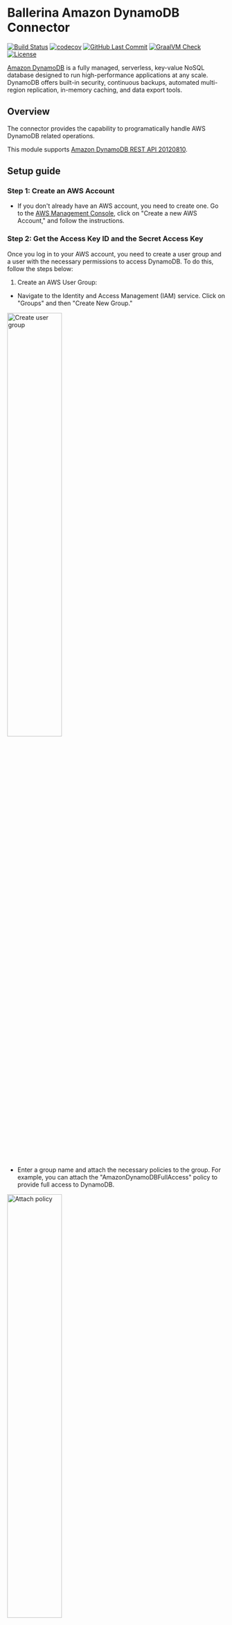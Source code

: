 # Ballerina Amazon DynamoDB Connector 
[![Build Status](https://github.com/ballerina-platform/module-ballerinax-aws.dynamodb/workflows/CI/badge.svg)](https://github.com/ballerina-platform/module-ballerinax-aws.dynamodb/actions?query=workflow%3ACI)
[![codecov](https://codecov.io/gh/ballerina-platform/module-ballerinax-aws.dynamodb/branch/main/graph/badge.svg)](https://codecov.io/gh/ballerina-platform/module-ballerinax-aws.dynamodb)
[![GitHub Last Commit](https://img.shields.io/github/last-commit/ballerina-platform/module-ballerinax-aws.dynamodb.svg)](https://github.com/ballerina-platform/module-ballerinax-aws.dynamodb./commits/master)
[![GraalVM Check](https://github.com/ballerina-platform/module-ballerinax-aws.dynamodb/actions/workflows/build-with-bal-test-native.yml/badge.svg)](https://github.com/ballerina-platform/module-ballerinax-aws.dynamodb/actions/workflows/build-with-bal-test-native.yml)
[![License](https://img.shields.io/badge/License-Apache%202.0-blue.svg)](https://opensource.org/licenses/Apache-2.0)

[Amazon DynamoDB](https://aws.amazon.com/dynamodb/) is a fully managed, serverless, key-value NoSQL database designed to run high-performance applications at any scale. DynamoDB offers built-in security, continuous backups, automated multi-region replication, in-memory caching, and data export tools.

## Overview

The connector provides the capability to programatically handle AWS DynamoDB related operations.

This module supports [Amazon DynamoDB REST API 20120810](https://docs.aws.amazon.com/amazondynamodb/latest/APIReference/Welcome.html).

## Setup guide

### Step 1: Create an AWS Account
* If you don't already have an AWS account, you need to create one. Go to the [AWS Management Console](https://console.aws.amazon.com/console/home), click on "Create a new AWS Account," and follow the instructions.

### Step 2: Get the Access Key ID and the Secret Access Key

Once you log in to your AWS account, you need to create a user group and a user with the necessary permissions to access DynamoDB. To do this, follow the steps below:

1. Create an AWS User Group:
* Navigate to the Identity and Access Management (IAM) service. Click on "Groups" and then "Create New Group."

<img src=https://raw.githubusercontent.com/ballerina-platform/module-ballerinax-aws.dynamodb/main/ballerina/resources/create-group.png alt="Create user group" width="50%">

* Enter a group name and attach the necessary policies to the group. For example, you can attach the "AmazonDynamoDBFullAccess" policy to provide full access to DynamoDB.

<img src=https://raw.githubusercontent.com/ballerina-platform/module-ballerinax-aws.dynamodb/main/ballerina/resources/create-group-policies.png alt="Attach policy" width="50%">

2. Create an IAM User:

* In the IAM console, navigate to "Users" and click on "Add user."

<img src=https://raw.githubusercontent.com/ballerina-platform/module-ballerinax-aws.dynamodb/main/ballerina/resources/create-user.png alt="Add user" width="50%">

* Enter a username, tick the "Provide user access to the AWS Management Console - optional" checkbox, and click "I want to create an IAM user". This will enable programmatic access through access keys.

<img src=https://raw.githubusercontent.com/ballerina-platform/module-ballerinax-aws.dynamodb/main/ballerina/resources/create-group-policies.png alt="Create IAM user" width="50%">

* Click through the permissions setup, and add the user to the user group we previously created.

<img src=https://raw.githubusercontent.com/ballerina-platform/module-ballerinax-aws.dynamodb/main/ballerina/resources/create-user-set-permission.png alt="Attach user group" width="50%">

* Review the details and click "Create user."

<img src=https://raw.githubusercontent.com/ballerina-platform/module-ballerinax-aws.dynamodb/main/ballerina/resources/create-user-review.png alt="Review user" width="50%">

3. Generate Access Key ID and Secret Access Key:

* Once the user is created, you will see a success message. Navigate to the "Users" tab, select the user you created.

<img src=https://raw.githubusercontent.com/ballerina-platform/module-ballerinax-aws.dynamodb/main/ballerina/resources/view-user.png alt="View User" width="50%">

* Click on the "Create access key" button to generate the access key ID and secret access key.

<img src=https://raw.githubusercontent.com/ballerina-platform/module-ballerinax-aws.dynamodb/main/ballerina/resources/create-access-key.png alt="Create access key" width="50%">

* Follow the steps and download the CSV file containing the credentials.

<img src=https://raw.githubusercontent.com/ballerina-platform/module-ballerinax-aws.dynamodb/main/ballerina/resources/download-access-key.png alt="Download credentials" width="50%">

## Quickstart

To use the `dynamodb` connector in your Ballerina application, modify the `.bal` file as follows:

### Step 1: Import the module
Import the `ballerinax/aws.dynamodb` package into your Ballerina project.
```ballerina
import ballerinax/aws.dynamodb;
```

### Step 2: Instantiate a new connector
Create a `dynamodb:ConnectionConfig` with the obtained access key id and secret access key to initialize the connector with it.
```ballerina
dynamodb:Client dynamoDb = check new ({
    awsCredentials: {
        accessKeyId: "ACCESS_KEY_ID",
        secretAccessKey: "SECRET_ACCESS_KEY"
    },
    region: "REGION"
});
```

### Step 3: Invoke the connector operation
Now, utilize the available connector operations.
```ballerina
public function main() returns error? {
    dynamodb:Client dynamoDb = ...//
    dynamodb:CreateTableInput tableInput = {
        tableName: "HighScores",
        attributeDefinitions: [
            {attributeName: "GameID", attributeType: "S"},
            {attributeName: "Score", attributeType: "N"}
        ],
        keySchema: [
            {attributeName: "GameID", keyType: "HASH"},
            {attributeName: "Score", keyType: "RANGE"}
        ],
        provisionedThroughput: {
            readCapacityUnits: 5,
            writeCapacityUnits: 5
        }
    };
    _ = check dynamoDb->createTable(tableInput);
}
```

## Examples

The `dynamodb` connector provides practical examples illustrating usage in various scenarios. Explore these [examples](https://github.com/ballerina-platform/module-ballerinax-aws.dynamodb/tree/master/examples), covering use cases like creating, reading, updating, deleting data from tables.

1. [Maintain a game score dashboard](https://github.com/ballerina-platform/module-ballerinax-aws.dynamodb/tree/master/examples/game-scores/client.bal)
   This example shows how to use the DynamoDB APIs to manage a mobile gaming application dashboard that tracks high scores for different games.

For comprehensive information about the connector's functionality, configuration, and usage in Ballerina programs, refer to the `dynamodb` connector's reference guide in [Ballerina Central](https://central.ballerina.io/ballerinax/aws.dynamodb/latest).

## Issues and projects 

The **Issues** and **Projects** tabs are disabled for this repository as this is part of the Ballerina library. To report bugs, request new features, start new discussions, view project boards, etc., visit the Ballerina library [parent repository](https://github.com/ballerina-platform/ballerina-library). 

This repository only contains the source code for the package.

## Build from the source

### Prerequisites

1. Download and install Java SE Development Kit (JDK) version 17. You can download it from either of the following sources:

   * [Oracle JDK](https://www.oracle.com/java/technologies/downloads/)
   * [OpenJDK](https://adoptium.net/)

    > **Note:** After installation, remember to set the `JAVA_HOME` environment variable to the directory where JDK was installed.

2. Download and install [Ballerina Swan Lake](https://ballerina.io/).

3. Download and install [Docker](https://www.docker.com/get-started).

    > **Note**: Ensure that the Docker daemon is running before executing any tests.

### Build options

Execute the commands below to build from the source.

1. To build the package:
   ```
   ./gradlew clean build
   ```

2. To run the tests:
   ```
   ./gradlew clean test
   ```

3. To build the without the tests:
   ```
   ./gradlew clean build -x test
   ```

5. To debug package with a remote debugger:
   ```
   ./gradlew clean build -Pdebug=<port>
   ```

6. To debug with the Ballerina language:
   ```
   ./gradlew clean build -PbalJavaDebug=<port>
   ```

7. Publish the generated artifacts to the local Ballerina Central repository:
    ```
    ./gradlew clean build -PpublishToLocalCentral=true
    ```

8. Publish the generated artifacts to the Ballerina Central repository:
   ```
   ./gradlew clean build -PpublishToCentral=true
   ```

## Contribute to Ballerina

As an open-source project, Ballerina welcomes contributions from the community.

For more information, go to the [contribution guidelines](https://github.com/ballerina-platform/ballerina-lang/blob/master/CONTRIBUTING.md).

## Code of conduct

All the contributors are encouraged to read the [Ballerina Code of Conduct](https://ballerina.io/code-of-conduct).

## Useful links

* For more information go to the [`aws.dynamodb` package](https://lib.ballerina.io/ballerinax/aws.dynamodb/latest).
* For example demonstrations of the usage, go to [Ballerina By Examples](https://ballerina.io/learn/by-example/).
* Chat live with us via our [Discord server](https://discord.gg/ballerinalang).
* Post all technical questions on Stack Overflow with the [#ballerina](https://stackoverflow.com/questions/tagged/ballerina) tag.
